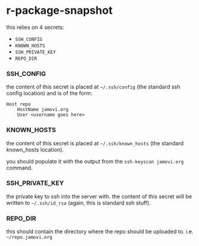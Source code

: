
# r-package-snapshot

this relies on 4 secrets:

 - `SSH_CONFIG`
 - `KNOWN_HOSTS`
 - `SSH_PRIVATE_KEY`
 - `REPO_DIR`

### SSH_CONFIG

the content of this secret is placed at `~/.ssh/config` (the standard ssh config location) and is of the form:

```
Host repo
    HostName jamovi.org
    User <username goes here>
```

### KNOWN_HOSTS

the content of this secret is placed at `~/.ssh/known_hosts` (the standard known_hosts location).

you should populate it with the output from the `ssh-keyscan jamovi.org` command.

### SSH_PRIVATE_KEY

the private key to ssh into the server with. the content of this secret will be written to `~/.ssh/id_rsa` (again, this is standard ssh stuff).

### REPO_DIR

this should contain the directory where the repo should be uploaded to. i.e. `~/repo.jamovi.org`


